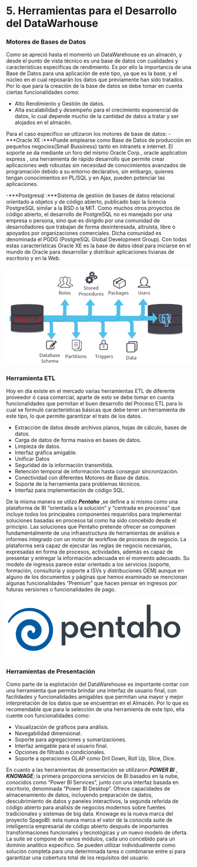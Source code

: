 # 5. Herramientas para el Desarrollo del DataWarhouse
### Motores de Bases de Datos
Como se apreció hasta el momento un DataWarehouse es un almacén, y desde el punto de vista técnico es una base de datos con cualidades y características especificas de rendimiento. Es por ello la importancia de una Base de Datos para una aplicación de este tipo, ya que es la base, y el núcleo en el cual reposarán los datos que previamente han sido tratados.
Por lo que para la creación de la base de datos se debe tomar en cuenta ciertas funcionalidades como:
-	Alto Rendimiento y Gestión de datos.
-	Alta escalabilidad y desempeño para el crecimiento exponencial de datos, lo cual depende mucho de la cantidad de datos a tratar y ser alojados en el almacén.

Para el caso especifico se utlizaron los motores de base de datos:
-***Oracle XE :***Puede emplearse como Base de Datos de producción en pequeños negocios(Small Bussiness) tanto en intranets e internet. El soporte se da mediante un foro del mismo Oracle Corp., oracle application express , una herramienta de rápido desarrollo que permite crear aplicaciones web robustas sin necesidad de conocimientos avanzados de programación debido a su entorno declarativo, sin embargo, quienes tengan conocimientos en PL/SQL y en Ajax, pueden potenciar las aplicaciones.

-***Postgresql :***Sistema de gestión de bases de datos relacional orientado a objetos y de código abierto, publicado bajo la licencia PostgreSQL similar a la BSD o la MIT.
Como muchos otros proyectos de código abierto, el desarrollo de PostgreSQL no es manejado por una empresa o persona, sino que es dirigido por una comunidad de desarrolladores que trabajan de forma desinteresada, altruista, libre o apoyados por organizaciones comerciales. Dicha comunidad es denominada el PGDG (PostgreSQL Global Development Group).
Con todas estas características Oracle XE es la base de datos ideal para iniciarse en el mundo de Oracle para desarrollar y distribuir aplicaciones livianas de escritorio y en la Web.

![](img/oracle_postgreql.PNG)

### Herramienta ETL
Hoy en día existe en el mercado varias herramientas ETL de diferente proveedor ó casa comercial, aparte de esto se debe tomar en cuenta funcionalidades que permitan el buen desarrollo del Proceso ETL para lo cual se formuló características básicas que debe tener un herramienta de este tipo, lo que permite garantizar el trato de los datos.
- Extracción de datos desde archivos planos, hojas de cálculo, bases de datos.
- Carga de datos de forma masiva en bases de datos.
- Limpieza de datos. 
- Interfaz gráfica amigable.
-	Unificar Datos
- Seguridad de la información transmitida.
- Retención temporal de información hasta conseguir sincronización.
- Conectividad con diferentes Motores de Base de datos.
- Soporte de la herramienta para problemas técnicos.
- Interfaz para implementación de código SQL.

De la misma manera se utlizo ***Pentaho*** ,se define a sí mismo como una plataforma de BI “orientada a la solución” y “centrada en procesos” que incluye todos los principales componentes requeridos para implementar soluciones basadas en procesos tal como ha sido concebido desde el principio.
Las soluciones que Pentaho pretende ofrecer se componen fundamentalmente de una infraestructura de herramientas de análisis e informes integrado con un motor de workflow de procesos de negocio. La plataforma será capaz de ejecutar las reglas de negocio necesarias, expresadas en forma de procesos, actividades, además es capaz de presentar y entregar la información adecuada en el momento adecuado.
Su modelo de ingresos parece estar orientado a los servicios (soporte, formación, consultoría y soporte a ISVs y distribuciones OEM) aunque en alguno de los documentos y páginas que hemos examinado se mencionan algunas funcionalidades “Premium” que hacen pensar en ingresos por futuras versiones o funcionalidades de pago.

![](img/pentaho.PNG)


### Herramientas de Presentación
Como parte de la explotación del DataWarehouse es importante contar con una herramienta que permita brindar una interfaz de usuario final, con facilidades y funcionalidades amigables que permitan una mayor y mejor interpretación de los datos que se encuentran en el Almacén.
Por lo que es recomendable que para la selección de una herramienta de este tipo, ella cuente con funcionalidades como:
- Visualización de gráficos para análisis.
- Navegabilidad dimensional.
- Soporte para agregaciones y sumarizaciones.
- Interfaz amigable para el usuario final.
- Opciones de filtrado o condicionales.
- Soporte a operaciones OLAP como Dril Down, Roll Up, Slice, Dice.

En cuanto a las herramientas de presentación se utilizaron ***POWER BI*** , ***KNOWAGE***; la primera proporciona servicios de BI basados en la nube, conocidos como “Power BI Services”, junto con una interfaz basada en escritorio, denominada “Power BI Desktop”. Ofrece capacidades de almacenamiento de datos, incluyendo preparación de datos, descubrimiento de datos y paneles interactivos, la segunda referida de código abierto para análisis de negocios modernos sobre fuentes tradicionales y sistemas de big data. Knowage es la nueva marca del proyecto SpagoBI: esta nueva marca el valor de la conocida suite de inteligencia empresarial de código abierto después de importantes transformaciones funcionales y tecnológicas y un nuevo modelo de oferta. La suite se compone de varios módulos, cada uno concebido para un dominio analítico específico. Se pueden utilizar individualmente como solución completa para una determinada tarea o combinarse entre sí para garantizar una cobertura total de los requisitos del usuario.

